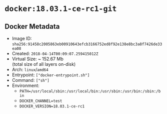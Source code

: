 # `docker:18.03.1-ce-rc1-git`

## Docker Metadata

- Image ID: `sha256:91458c2005863eb00910643efcb3166752ed8f92e138e8bc3a8f7426de33ea08`
- Created: `2018-04-14T00:09:07.259415012Z`
- Virtual Size: ~ 152.67 Mb  
  (total size of all layers on-disk)
- Arch: `linux`/`amd64`
- Entrypoint: `["docker-entrypoint.sh"]`
- Command: `["sh"]`
- Environment:
  - `PATH=/usr/local/sbin:/usr/local/bin:/usr/sbin:/usr/bin:/sbin:/bin`
  - `DOCKER_CHANNEL=test`
  - `DOCKER_VERSION=18.03.1-ce-rc1`
